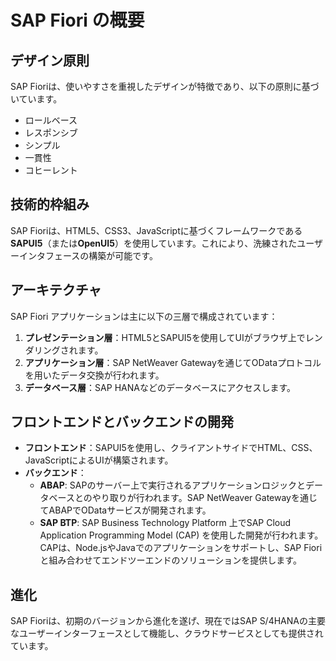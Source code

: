 # SAP Fiori の概要

## デザイン原則
SAP Fioriは、使いやすさを重視したデザインが特徴であり、以下の原則に基づいています。
- ロールベース
- レスポンシブ
- シンプル
- 一貫性
- コヒーレント

## 技術的枠組み
SAP Fioriは、HTML5、CSS3、JavaScriptに基づくフレームワークである**SAPUI5**（または**OpenUI5**）を使用しています。これにより、洗練されたユーザーインタフェースの構築が可能です。

## アーキテクチャ
SAP Fiori アプリケーションは主に以下の三層で構成されています：
1. **プレゼンテーション層**：HTML5とSAPUI5を使用してUIがブラウザ上でレンダリングされます。
2. **アプリケーション層**：SAP NetWeaver Gatewayを通じてODataプロトコルを用いたデータ交換が行われます。
3. **データベース層**：SAP HANAなどのデータベースにアクセスします。

## フロントエンドとバックエンドの開発
- **フロントエンド**：SAPUI5を使用し、クライアントサイドでHTML、CSS、JavaScriptによるUIが構築されます。
- **バックエンド**：
  - **ABAP**: SAPのサーバー上で実行されるアプリケーションロジックとデータベースとのやり取りが行われます。SAP NetWeaver Gatewayを通じてABAPでODataサービスが開発されます。
  - **SAP BTP**: SAP Business Technology Platform 上でSAP Cloud Application Programming Model (CAP) を使用した開発が行われます。CAPは、Node.jsやJavaでのアプリケーションをサポートし、SAP Fioriと組み合わせてエンドツーエンドのソリューションを提供します。

## 進化
SAP Fioriは、初期のバージョンから進化を遂げ、現在ではSAP S/4HANAの主要なユーザーインターフェースとして機能し、クラウドサービスとしても提供されています。
